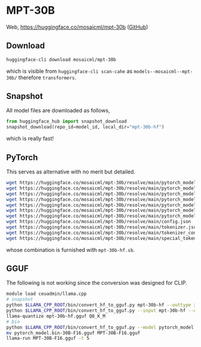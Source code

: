 # MPT-30B

Web, <https://huggingface.co/mosaicml/mpt-30b> ([GitHub](https://github.com/mosaicml/llm-foundry))

## Download

```bash
huggingface-cli download mosaicml/mpt-30b
```

which is visible from `huggingface-cli scan-cahe` as `models--mosaicml--mpt-30b/` therefore `transformers`.

## Snapshot

All model files are downloaded as follows,

```python
from huggingface_hub import snapshot_download
snapshot_download(repo_id=model_id, local_dir="mpt-30b-hf")
```

which is really fast!

## PyTorch

This serves as alternative with no merit but detailed.

```bash
wget https://huggingface.co/mosaicml/mpt-30b/resolve/main/pytorch_model-00001-of-00007.bin
wget https://huggingface.co/mosaicml/mpt-30b/resolve/main/pytorch_model-00002-of-00007.bin
wget https://huggingface.co/mosaicml/mpt-30b/resolve/main/pytorch_model-00003-of-00007.bin
wget https://huggingface.co/mosaicml/mpt-30b/resolve/main/pytorch_model-00004-of-00007.bin
wget https://huggingface.co/mosaicml/mpt-30b/resolve/main/pytorch_model-00005-of-00007.bin
wget https://huggingface.co/mosaicml/mpt-30b/resolve/main/pytorch_model-00006-of-00007.bin
wget https://huggingface.co/mosaicml/mpt-30b/resolve/main/pytorch_model-00007-of-00007.bin
wget https://huggingface.co/mosaicml/mpt-30b/resolve/main/config.json
wget https://huggingface.co/mosaicml/mpt-30b/resolve/main/tokenizer.json
wget https://huggingface.co/mosaicml/mpt-30b/resolve/main/tokenizer_config.json
wget https://huggingface.co/mosaicml/mpt-30b/resolve/main/special_tokens_map.json
```

whose combination is furnished with `mpt-30b-hf.sb`.

## GGUF

The following is not working since the conversion was designed for CLIP.

```bash
module load ceuadmin/llama.cpp
# snapshot
python $LLAMA_CPP_ROOT/bin/convert_hf_to_gguf.py mpt-30b-hf --outtype i2_si
python $LLAMA_CPP_ROOT/bin/convert_hf_to_gguf.py --input mpt-30b-hf --output mpt-30b-hf.gguf
llama-quantize mpt-30b-hf.gguf Q8_K_M
# bin
python $LLAMA_CPP_ROOT/bin/convert_hf_to_gguf.py --model pytorch_model.bin .
mv pytorch_model.bin-30B-F16.gguf MPT-30B-F16.gguf
llama-run MPT-30B-F16.gguf -t 5
```
